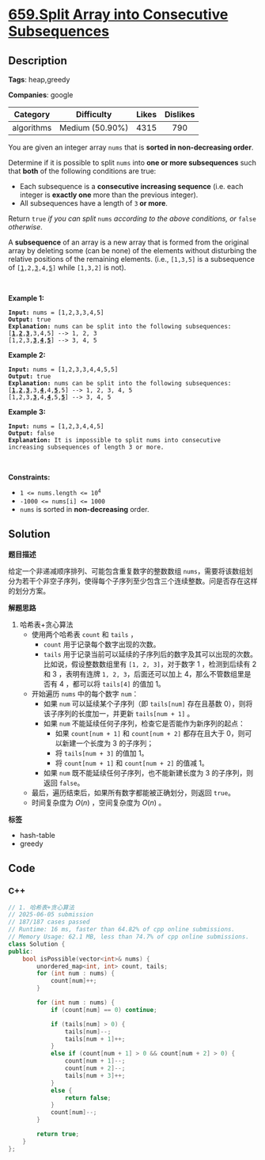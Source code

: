 # [659.Split Array into Consecutive Subsequences](https://leetcode.com/problems/split-array-into-consecutive-subsequences/description/)

## Description

**Tags**: heap,greedy

**Companies**: google

|  Category  |   Difficulty    | Likes | Dislikes |
| :--------: | :-------------: | :---: | :------: |
| algorithms | Medium (50.90%) | 4315  |   790    |

<p>You are given an integer array <code>nums</code> that is <strong>sorted in non-decreasing order</strong>.</p>
<p>Determine if it is possible to split <code>nums</code> into <strong>one or more subsequences</strong> such that <strong>both</strong> of the following conditions are true:</p>
<ul>
  <li>Each subsequence is a <strong>consecutive increasing sequence</strong> (i.e. each integer is <strong>exactly one</strong> more than the previous integer).</li>
  <li>All subsequences have a length of <code>3</code><strong> or more</strong>.</li>
</ul>
<p>Return <code>true</code><em> if you can split </em><code>nums</code><em> according to the above conditions, or </em><code>false</code><em> otherwise</em>.</p>
<p>A <strong>subsequence</strong> of an array is a new array that is formed from the original array by deleting some (can be none) of the elements without disturbing the relative positions of the remaining elements. (i.e., <code>[1,3,5]</code> is a subsequence of <code>[<u>1</u>,2,<u>3</u>,4,<u>5</u>]</code> while <code>[1,3,2]</code> is not).</p>
<p>&nbsp;</p>
<p><strong class="example">Example 1:</strong></p>
<pre><code><strong>Input:</strong> nums = [1,2,3,3,4,5]
<strong>Output:</strong> true
<strong>Explanation:</strong> nums can be split into the following subsequences:
[<strong><u>1</u></strong>,<strong><u>2</u></strong>,<strong><u>3</u></strong>,3,4,5] --&gt; 1, 2, 3
[1,2,3,<strong><u>3</u></strong>,<strong><u>4</u></strong>,<strong><u>5</u></strong>] --&gt; 3, 4, 5</code></pre>
<p><strong class="example">Example 2:</strong></p>
<pre><code><strong>Input:</strong> nums = [1,2,3,3,4,4,5,5]
<strong>Output:</strong> true
<strong>Explanation:</strong> nums can be split into the following subsequences:
[<strong><u>1</u></strong>,<strong><u>2</u></strong>,<strong><u>3</u></strong>,3,<strong><u>4</u></strong>,4,<strong><u>5</u></strong>,5] --&gt; 1, 2, 3, 4, 5
[1,2,3,<strong><u>3</u></strong>,4,<strong><u>4</u></strong>,5,<strong><u>5</u></strong>] --&gt; 3, 4, 5</code></pre>
<p><strong class="example">Example 3:</strong></p>
<pre><code><strong>Input:</strong> nums = [1,2,3,4,4,5]
<strong>Output:</strong> false
<strong>Explanation:</strong> It is impossible to split nums into consecutive increasing subsequences of length 3 or more.</code></pre>
<p>&nbsp;</p>
<p><strong>Constraints:</strong></p>
<ul>
  <li><code>1 &lt;= nums.length &lt;= 10<sup>4</sup></code></li>
  <li><code>-1000 &lt;= nums[i] &lt;= 1000</code></li>
  <li><code>nums</code> is sorted in <strong>non-decreasing</strong> order.</li>
</ul>

## Solution

**题目描述**

给定一个非递减顺序排列、可能包含重复数字的整数数组 `nums`，需要将该数组划分为若干个非空子序列，使得每个子序列至少包含三个连续整数。问是否存在这样的划分方案。

**解题思路**

1. 哈希表+贪心算法
   - 使用两个哈希表 `count` 和 `tails` ，
     - `count` 用于记录每个数字出现的次数。
     - `tails` 用于记录当前可以延续的子序列后的数字及其可以出现的次数。比如说，假设整数数组里有 `[1, 2, 3]`，对于数字 1 ，检测到后续有 2 和 3 ，表明有连牌 `1, 2, 3`，后面还可以加上 4，那么不管数组里是否有 4 ，都可以将 `tails[4]` 的值加 1。
   - 开始遍历 `nums` 中的每个数字 `num`：
     - 如果 `num` 可以延续某个子序列（即 `tails[num]` 存在且基数 0），则将该子序列的长度加一，并更新 `tails[num + 1]` 。
     - 如果 `num` 不能延续任何子序列，检查它是否能作为新序列的起点：
       - 如果 `count[num + 1]` 和 `count[num + 2]` 都存在且大于 0，则可以新建一个长度为 3 的子序列；
       - 将 `tails[num + 3]` 的值加 1。
       - 将 `count[num + 1]` 和 `count[num + 2]` 的值减 1。
     - 如果 `num` 既不能延续任何子序列，也不能新建长度为 3 的子序列，则返回 `false`。
   - 最后，遍历结束后，如果所有数字都能被正确划分，则返回 `true`。
   - 时间复杂度为 $O(n)$ ，空间复杂度为 $O(n)$ 。

**标签**

- hash-table
- greedy

<!-- code start -->
## Code

### C++

```cpp
// 1. 哈希表+贪心算法
// 2025-06-05 submission
// 187/187 cases passed
// Runtime: 16 ms, faster than 64.82% of cpp online submissions.
// Memory Usage: 62.1 MB, less than 74.7% of cpp online submissions.
class Solution {
public:
    bool isPossible(vector<int>& nums) {
        unordered_map<int, int> count, tails;
        for (int num : nums) {
            count[num]++;
        }

        for (int num : nums) {
            if (count[num] == 0) continue;

            if (tails[num] > 0) {
                tails[num]--;
                tails[num + 1]++;
            }
            else if (count[num + 1] > 0 && count[num + 2] > 0) {
                count[num + 1]--;
                count[num + 2]--;
                tails[num + 3]++;
            }
            else {
                return false;
            }
            count[num]--;
        }

        return true;
    }
};
```

<!-- code end -->

